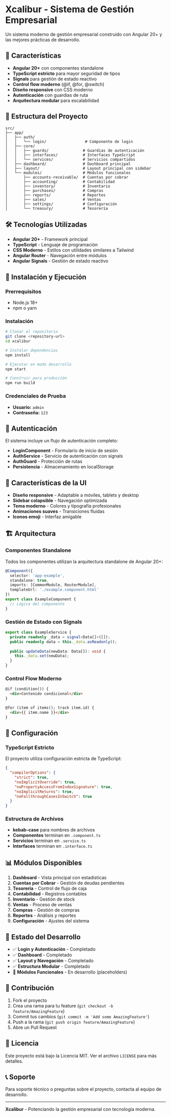 # Xcalibur - Sistema de Gestión Empresarial

Un sistema moderno de gestión empresarial construido con Angular 20+ y las mejores prácticas de desarrollo.

## 🚀 Características

- **Angular 20+** con componentes standalone
- **TypeScript estricto** para mayor seguridad de tipos
- **Signals** para gestión de estado reactivo
- **Control flow moderno** (@if, @for, @switch)
- **Diseño responsive** con CSS moderno
- **Autenticación** con guardias de ruta
- **Arquitectura modular** para escalabilidad

## 📁 Estructura del Proyecto

```
src/
├── app/
│   ├── auth/
│   │   └── login/                 # Componente de login
│   ├── core/
│   │   ├── guards/               # Guardias de autenticación
│   │   ├── interfaces/           # Interfaces TypeScript
│   │   └── services/             # Servicios compartidos
│   ├── dashboard/                # Dashboard principal
│   ├── layout/                   # Layout principal con sidebar
│   └── modules/                  # Módulos funcionales
│       ├── accounts-receivable/  # Cuentas por cobrar
│       ├── accounting/           # Contabilidad
│       ├── inventory/            # Inventario
│       ├── purchases/            # Compras
│       ├── reports/              # Reportes
│       ├── sales/                # Ventas
│       ├── settings/             # Configuración
│       └── treasury/             # Tesorería
```

## 🛠️ Tecnologías Utilizadas

- **Angular 20+** - Framework principal
- **TypeScript** - Lenguaje de programación
- **CSS Moderno** - Estilos con utilidades similares a Tailwind
- **Angular Router** - Navegación entre módulos
- **Angular Signals** - Gestión de estado reactivo

## 🚀 Instalación y Ejecución

### Prerrequisitos

- Node.js 18+ 
- npm o yarn

### Instalación

```bash
# Clonar el repositorio
git clone <repository-url>
cd xcalibur

# Instalar dependencias
npm install

# Ejecutar en modo desarrollo
npm start

# Construir para producción
npm run build
```

### Credenciales de Prueba

- **Usuario:** `admin`
- **Contraseña:** `123`

## 🔐 Autenticación

El sistema incluye un flujo de autenticación completo:

- **LoginComponent** - Formulario de inicio de sesión
- **AuthService** - Servicio de autenticación con signals
- **AuthGuard** - Protección de rutas
- **Persistencia** - Almacenamiento en localStorage

## 📱 Características de la UI

- **Diseño responsive** - Adaptable a móviles, tablets y desktop
- **Sidebar colapsible** - Navegación optimizada
- **Tema moderno** - Colores y tipografía profesionales
- **Animaciones suaves** - Transiciones fluidas
- **Iconos emoji** - Interfaz amigable

## 🏗️ Arquitectura

### Componentes Standalone

Todos los componentes utilizan la arquitectura standalone de Angular 20+:

```typescript
@Component({
  selector: 'app-example',
  standalone: true,
  imports: [CommonModule, RouterModule],
  templateUrl: './example.component.html'
})
export class ExampleComponent {
  // Lógica del componente
}
```

### Gestión de Estado con Signals

```typescript
export class ExampleService {
  private readonly _data = signal<Data[]>([]);
  public readonly data = this._data.asReadonly();
  
  public updateData(newData: Data[]): void {
    this._data.set(newData);
  }
}
```

### Control Flow Moderno

```html
@if (condition()) {
  <div>Contenido condicional</div>
}

@for (item of items(); track item.id) {
  <div>{{ item.name }}</div>
}
```

## 🔧 Configuración

### TypeScript Estricto

El proyecto utiliza configuración estricta de TypeScript:

```json
{
  "compilerOptions": {
    "strict": true,
    "noImplicitOverride": true,
    "noPropertyAccessFromIndexSignature": true,
    "noImplicitReturns": true,
    "noFallthroughCasesInSwitch": true
  }
}
```

### Estructura de Archivos

- **kebab-case** para nombres de archivos
- **Componentes** terminan en `.component.ts`
- **Servicios** terminan en `.service.ts`
- **Interfaces** terminan en `.interface.ts`

## 📊 Módulos Disponibles

1. **Dashboard** - Vista principal con estadísticas
2. **Cuentas por Cobrar** - Gestión de deudas pendientes
3. **Tesorería** - Control de flujo de caja
4. **Contabilidad** - Registros contables
5. **Inventario** - Gestión de stock
6. **Ventas** - Proceso de ventas
7. **Compras** - Gestión de compras
8. **Reportes** - Análisis y reportes
9. **Configuración** - Ajustes del sistema

## 🚧 Estado del Desarrollo

- ✅ **Login y Autenticación** - Completado
- ✅ **Dashboard** - Completado
- ✅ **Layout y Navegación** - Completado
- ✅ **Estructura Modular** - Completado
- 🔄 **Módulos Funcionales** - En desarrollo (placeholders)

## 🤝 Contribución

1. Fork el proyecto
2. Crea una rama para tu feature (`git checkout -b feature/AmazingFeature`)
3. Commit tus cambios (`git commit -m 'Add some AmazingFeature'`)
4. Push a la rama (`git push origin feature/AmazingFeature`)
5. Abre un Pull Request

## 📝 Licencia

Este proyecto está bajo la Licencia MIT. Ver el archivo `LICENSE` para más detalles.

## 📞 Soporte

Para soporte técnico o preguntas sobre el proyecto, contacta al equipo de desarrollo.

---

**Xcalibur** - Potenciando la gestión empresarial con tecnología moderna.
